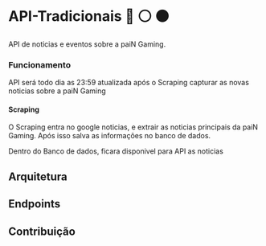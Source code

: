 # API-Tradicionais :red_circle:	:white_circle: :black_circle:		
API de noticias e eventos sobre a paiN Gaming.
### Funcionamento
API será todo dia as 23:59 atualizada após o Scraping capturar as novas noticias sobre a paiN Gaming

#### Scraping 

O Scraping entra no google noticias, e extrair as noticias principais da paiN Gaming. Após isso salva as informações no banco de dados. 

Dentro do Banco de dados, ficara disponivel para API as noticias

## Arquitetura

## Endpoints

## Contribuição
